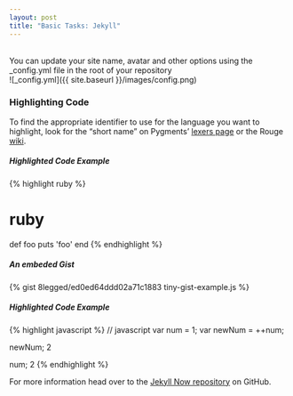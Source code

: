 ```yaml
---
layout: post
title: "Basic Tasks: Jekyll"
---
```

<br />
You can update your site name, avatar and other options using the 
_config.yml file in the root of your repository<br />
![_config.yml]({{ site.baseurl }}/images/config.png)

### Highlighting Code
To find the appropriate identifier to use for the language you want to 
highlight, look for the “short name” on Pygments’ 
[lexers page](http://pygments.org/docs/lexers/) or the Rouge 
[wiki](https://github.com/jneen/rouge/wiki/List-of-supported-languages-and-lexers).

##### Highlighted Code Example
{% highlight ruby %}
# ruby
def foo
  puts 'foo'
end
{% endhighlight %}

##### An embeded Gist
{% gist 8legged/ed0ed64ddd02a71c1883 tiny-gist-example.js %}
<br />

##### Highlighted Code Example
{% highlight javascript %}
// javascript
var num = 1;
var newNum = ++num;

newNum;
2

num;
2
{% endhighlight %}

For more information head over to the [Jekyll Now repository](https://github.com/barryclark/jekyll-now) on GitHub.

